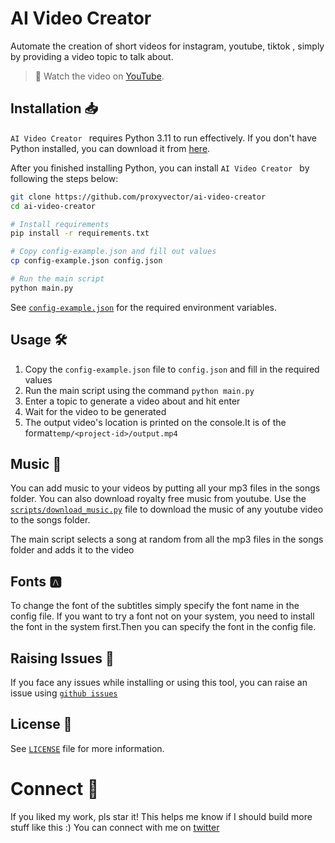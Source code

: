 # AI Video Creator 

Automate the creation of short videos for instagram, youtube, tiktok , simply by providing a video topic to talk about.

> **🎥** Watch the video on [YouTube](https://youtu.be/4Z_FKd6UPE0).

## Installation 📥

`AI Video Creator ` requires Python 3.11 to run effectively. If you don't have Python installed, you can download it from [here](https://www.python.org/downloads/).

After you finished installing Python, you can install `AI Video Creator ` by following the steps below:

```bash
git clone https://github.com/proxyvector/ai-video-creator
cd ai-video-creator

# Install requirements
pip install -r requirements.txt

# Copy config-example.json and fill out values
cp config-example.json config.json

# Run the main script
python main.py
```

See [`config-example.json`](config-example.json) for the required environment variables.

## Usage 🛠️

1. Copy the `config-example.json` file to `config.json` and fill in the required values
2. Run the main script using the command `python main.py`
3. Enter a topic to generate a video about and hit enter
4. Wait for the video to be generated
6. The output video's location is printed on the console.It is of the format`temp/<project-id>/output.mp4`

## Music 🎵

You can add music to your videos by putting all your mp3 files in the songs folder.
You can also download royalty free music from youtube. Use the [`scripts/download_music.py`](scripts/download_music.py) file to download the music of any youtube video to the songs folder.

The main script selects a song at random from all the mp3 files in the songs folder and adds it to the video

## Fonts 🅰

To change the font of the subtitles simply specify the font name in the config file.
If you want to try a font not on your system, you need to install the font in the system first.Then you can specify the font in the config file.

## Raising Issues 🤔
If you face any issues while installing or using this tool, you can raise an issue using [`github issues`](https://github.com/proxyvector/ai-video-creator/issues)

## License 📝

See [`LICENSE`](LICENSE) file for more information.

# Connect 🤝

If you liked my work, pls star it! This helps me know if I should build more stuff like this :)
You can connect with me on [twitter](https://twitter.com/proxy_vector) 
